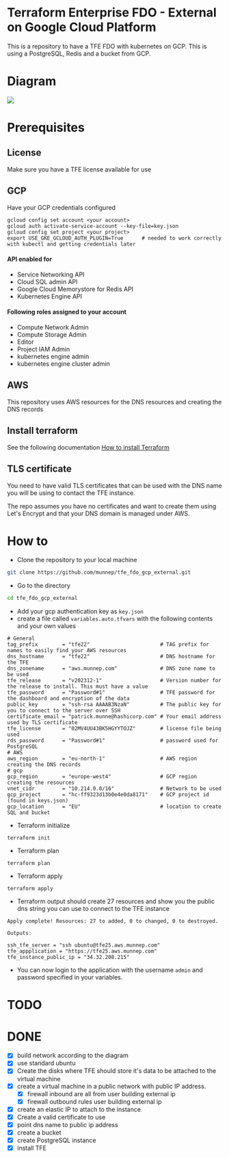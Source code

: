 # Terraform Enterprise FDO - External on Google Cloud Platform

This is a repository to have a TFE FDO with kubernetes on GCP. This is using a PostgreSQL, Redis and a bucket from GCP. 

# Diagram

![](diagram/diagram_tfe_fdo_gcp_external.png)  

# Prerequisites

## License
Make sure you have a TFE license available for use

## GCP

Have your GCP credentials configured

```
gcloud config set account <your account>
gcloud auth activate-service-account --key-file=key.json
gcloud config set project <your project>
export USE_GKE_GCLOUD_AUTH_PLUGIN=True      # needed to work correctly with kubectl and getting credentials later
```

#### API enabled for
- Service Networking API
- Cloud SQL admin API
- Google Cloud Memorystore for Redis API
- Kubernetes Engine API

#### Following roles assigned to your account
- Compute Network Admin
- Compute Storage Admin
- Editor
- Project IAM Admin
- kubernetes engine admin
- kubernetes engine cluster admin


## AWS

This repository uses AWS resources for the DNS resources and creating the DNS records

## Install terraform  
See the following documentation [How to install Terraform](https://learn.hashicorp.com/tutorials/terraform/install-cli)

## TLS certificate
You need to have valid TLS certificates that can be used with the DNS name you will be using to contact the TFE instance.  
  
The repo assumes you have no certificates and want to create them using Let's Encrypt and that your DNS domain is managed under AWS. 

# How to

- Clone the repository to your local machine
```sh
git clone https://github.com/munnep/tfe_fdo_gcp_external.git
```
- Go to the directory  
```sh
cd tfe_fdo_gcp_external
```
- Add your gcp authentication key as `key.json`
- create a file called `variables.auto.tfvars` with the following contents and your own values
```
# General
tag_prefix        = "tfe22"                       # TAG prefix for names to easily find your AWS resources
dns_hostname      = "tfe22"                       # DNS hostname for the TFE
dns_zonename      = "aws.munnep.com"              # DNS zone name to be used
tfe_release       = "v202312-1"                   # Version number for the release to install. This must have a value
tfe_password      = "Password#1"                  # TFE password for the dashboard and encryption of the data
public_key        = "ssh-rsa AAAAB3NzaN"          # The public key for you to connect to the server over SSH
certificate_email = "patrick.munne@hashicorp.com" # Your email address used by TLS certificate 
tfe_license       = "02MV4UU43BK5HGYYTOJZ"        # license file being used
rds_password      = "Password#1"                  # password used for PostgreSQL
# AWS
aws_region        = "eu-north-1"                  # AWS region creating the DNS records
# gcp
gcp_region        = "europe-west4"                # GCP region creating the resources
vnet_cidr         = "10.214.0.0/16"               # Network to be used
gcp_project       = "hc-ff9323d13b0e4e0da8171"    # GCP project id (found in keys.json)
gcp_location      = "EU"                          # location to create SQL and bucket 
```
- Terraform initialize
```
terraform init
```
- Terraform plan
```
terraform plan
```
- Terraform apply
```
terraform apply
```
- Terraform output should create 27 resources and show you the public dns string you can use to connect to the TFE instance
```
Apply complete! Resources: 27 to added, 0 to changed, 0 to destroyed.

Outputs:

ssh_tfe_server = "ssh ubuntu@tfe25.aws.munnep.com"
tfe_appplication = "https://tfe25.aws.munnep.com"
tfe_instance_public_ip = "34.32.208.215"
```
- You can now login to the application with the username `admin` and password specified in your variables.

# TODO

# DONE
- [x] build network according to the diagram
- [x] use standard ubuntu 
- [x] Create the disks where TFE should store it's data to be attached to the virtual machine
- [x] create a virtual machine in a public network with public IP address.
    - [x] firewall inbound are all from user building external ip
    - [x] firewall outbound rules
          user building external ip
- [x] create an elastic IP to attach to the instance
- [x] Create a valid certificate to use 
- [x] point dns name to public ip address
- [x] create a bucket
- [x] create PostgreSQL instance
- [x] install TFE